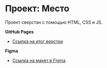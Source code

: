 # Проект: Место

Проект сверстан с помощью HTML, CSS и JS.

**GitHub Pages**

* [Ссылка на итог верстки](https://hanmadaiki.github.io/mesto/)

**Figma**

* [Ссылка на макет в Figma](https://www.figma.com/file/2cn9N9jSkmxD84oJik7xL7/JavaScript.-Sprint-4?node-id=0%3A1)

